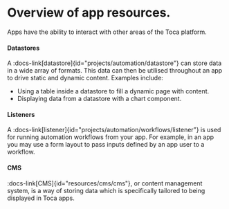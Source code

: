 # Overview of app resources.

Apps have the ability to interact with other areas of the Toca platform.

#### Datastores

A :docs-link[datastore]{id="projects/automation/datastore"} can store data in a wide array of formats. This data can then be utilised throughout an app to drive static and dynamic content. Examples include:
- Using a table inside a datastore to fill a dynamic page with content.
- Displaying data from a datastore with a chart component.

#### Listeners

A :docs-link[listener]{id="projects/automation/workflows/listener"} is used for running automation workflows from your app. For example, in an app you may use a form layout to pass inputs defined by an app user to a workflow.

#### CMS

:docs-link[CMS]{id="resources/cms/cms"}, or content management system, is a way of storing data which is specifically tailored to being displayed in Toca apps.
